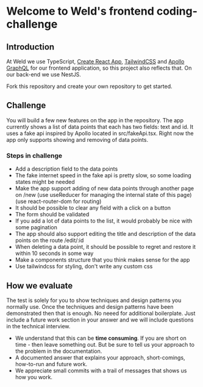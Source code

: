 # Welcome to Weld's frontend coding-challenge

## Introduction

At Weld we use TypeScript, [Create React App](https://create-react-app.dev/), [TailwindCSS](https://tailwindcss.com/) and [Apollo GraphQL](https://www.apollographql.com/) for our frontend application, so this project also reflects that. On our back-end we use NestJS.

Fork this repository and create your own repository to get started.

## Challenge

You will build a few new features on the app in the repository. The app currently shows a list of data points that each has two fields: text and id. It uses a fake api inspired by Apollo located in src/fakeApi.tsx. Right now the app only supports showing and removing of data points.

### Steps in challenge

- Add a description field to the data points
- The fake internet speed in the fake api is pretty slow, so some loading states might be needed
- Make the app support adding of new data points through another page on /new (use useReducer for managing the internal state of this page) (use react-router-dom for routing)
- It should be possible to clear any field with a click on a button
- The form should be validated
- If you add a lot of data points to the list, it would probably be nice with some pagination
- The app should also support editing the title and description of the data points on the route /edit/:id
- When deleting a data point, it should be possible to regret and restore it within 10 seconds in some way
- Make a components structure that you think makes sense for the app
- Use tailwindcss for styling, don't write any custom css

## How we evaluate

The test is solely for you to show techniques and design patterns you normally use. Once the techniques and design patterns have been demonstrated then that is enough. No neeed for additional boilerplate. Just include a future work section in your answer and we will include questions in the technical interview.

- We understand that this can be **time consuming**. If you are short on time - then leave something out. But be sure to tell us your approach to the problem in the documentation.
- A documented answer that explains your approach, short-comings, how-to-run and future work.
- We appreciate small commits with a trail of messages that shows us how you work.
